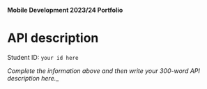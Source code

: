 **Mobile Development 2023/24 Portfolio**
# API description

Student ID: `your id here`

_Complete the information above and then write your 300-word API description here.__